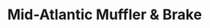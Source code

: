 ---
title: "Mid-Atlantic Muffler & Brake"
url: /baltimore/mid-atlantic-muffler-und-brake/
shop: Autowerkstatt
---